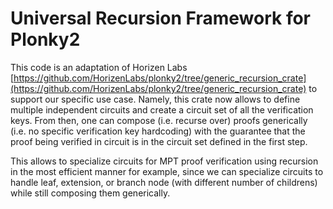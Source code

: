 # Universal Recursion Framework for Plonky2

This code is an adaptation of Horizen Labs [https://github.com/HorizenLabs/plonky2/tree/generic_recursion_crate](https://github.com/HorizenLabs/plonky2/tree/generic_recursion_crate) to support our specific use case.
Namely, this crate now allows to define multiple independent circuits and create a circuit set of all the verification keys.
From then, one can compose (i.e. recurse over) proofs generically (i.e. no specific verification key hardcoding) with the guarantee
that the proof being verified in circuit is in the circuit set defined in the first step.

This allows to specialize circuits for MPT proof verification using recursion in the most efficient manner for example, since we can
specialize circuits to handle leaf, extension, or branch node (with different number of childrens) while still composing them generically.
